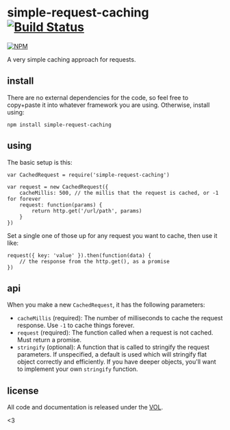 # simple-request-caching [![Build Status](https://travis-ci.org/sdmp/simple-request-caching.svg?branch=master)](https://travis-ci.org/sdmp/simple-request-caching)

[![NPM](https://nodei.co/npm/simple-request-caching.png)](https://nodei.co/npm/simple-request-caching/)

A very simple caching approach for requests.

## install

There are no external dependencies for the code, so feel free to copy+paste it
into whatever framework you are using. Otherwise, install using:

	npm install simple-request-caching

## using

The basic setup is this:

	var CachedRequest = require('simple-request-caching')

	var request = new CachedRequest({
		cacheMillis: 500, // the millis that the request is cached, or -1 for forever
		request: function(params) {
			return http.get('/url/path', params)
		}
	})

Set a single one of those up for any request you want to cache, then use it like:

	request({ key: 'value' }).then(function(data) {
		// the response from the http.get(), as a promise
	})

## api

When you make a new `CachedRequest`, it has the following parameters:

* `cacheMillis` (required): The number of milliseconds to cache the request
	response. Use `-1` to cache things forever.
* `request` (required): The function called when a request is not cached. Must
	return a promise.
* `stringify` (optional): A function that is called to stringify the request
	parameters. If unspecified, a default is used which will stringify flat
	object correctly and efficiently. If you have deeper objects, you'll want
	to implement your own `stringify` function.

## license

All code and documentation is released under the [VOL](http://veryopenlicense.com).

<3
